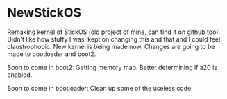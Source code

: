 # NewStickOS
Remaking kernel of StickOS (old project of mine, can find it on github too).
Didn't like how stuffy I was, kept on changing this and that and I could feel claustrophobic.
New kernel is being made now.
Changes are going to be made to bootloader and boot2.

Soon to come in boot2:
  Getting memory map.
  Better determining if a20 is enabled.
  
Soon to come in bootloader:
  Clean up some of the useless code.
